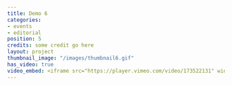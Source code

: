 ```yaml
---
title: Demo 6
categories:
- events
- editorial
position: 5
credits: some credit go here
layout: project
thumbnail_image: "/images/thumbnail6.gif"
has_video: true
video_embed: <iframe src="https://player.vimeo.com/video/173522131" width="1280" height="720" frameborder="0" webkitallowfullscreen mozallowfullscreen allowfullscreen></iframe>
---
```

